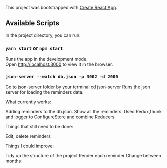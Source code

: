 This project was bootstrapped with [Create React App](https://github.com/facebook/create-react-app).

## Available Scripts

In the project directory, you can run:

### `yarn start` or `npm start`

Runs the app in the development mode.<br />
Open [http://localhost:3000](http://localhost:3000) to view it in the browser.

### `json-server --watch db.json -p 3002 -d 2000`

Go to json-server folder by your terminal
cd json-server
Runs the json server for loading the reminders data.<br />


What currently works:

Adding reminders to the db.json.
Show all the reminders.
Used Redux,thunk and logger to ConfigureStore
and combine Reducers

Things that still need to be done:

Edit, delete reminders

Things I could improve:

Tidy up the structure of the project
Render each reminder
Change between months